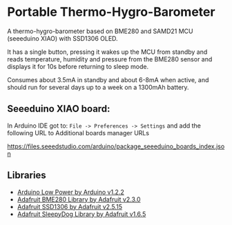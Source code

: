 # Portable Thermo-Hygro-Barometer
A thermo-hygro-barometer based on BME280 and SAMD21 MCU (seeeduino XIAO) with SSD1306 OLED.

It has a single button, pressing it wakes up the MCU from standby and reads temperature, humidity and pressure from the BME280 sensor and displays it for 10s before returning to sleep mode.

Consumes about 3.5mA in standby and about 6-8mA when active, and should run for several days up to a week on a 1300mAh battery.

## Seeeduino XIAO board:
In Arduino IDE got to: `File -> Preferences -> Settings` and add the following URL to Additional boards manager URLs

https://files.seeedstudio.com/arduino/package_seeeduino_boards_index.json

## Libraries
- [Arduino Low Power by Arduino v1.2.2](https://docs.arduino.cc/libraries/arduino-low-power/)
- [Adafruit BME280 Library by Adafruit v2.3.0](https://github.com/adafruit/Adafruit_BME280_Library)
- [Adafruit SSD1306 by Adafruit v2.5.15](https://github.com/adafruit/Adafruit_SSD1306)
- [Adafruit SleepyDog Library by Adafruit v1.6.5](https://github.com/adafruit/Adafruit_SleepyDog)
